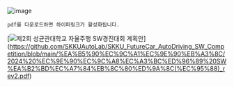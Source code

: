 ![image](https://github.com/SKKUAutoLab/FutureCar_AutoDriving_SW_Competition/assets/68187536/069f7030-1068-49e9-87db-1222d490c310)

```
pdf를 다운로드하면 하이퍼링크가 활성화됩니다.
```

[![제2회 성균관대학교 자율주행 SW경진대회 계획안](https://github.com/SKKUAutoLab/SKKU_FutureCar_AutoDriving_SW_Competition/assets/98069142/905338cc-c18f-4d4a-a3a9-69c8e4709862)]
(https://github.com/SKKUAutoLab/SKKU_FutureCar_AutoDriving_SW_Competition/blob/main/%EA%B5%90%EC%9C%A1%EC%9E%90%EB%A3%8C/2024%20%EC%9E%90%EC%9C%A8%EC%A3%BC%ED%96%89%20SW%EA%B2%BD%EC%A7%84%EB%8C%80%ED%9A%8C(%EC%95%88)_rev2.pdf)
